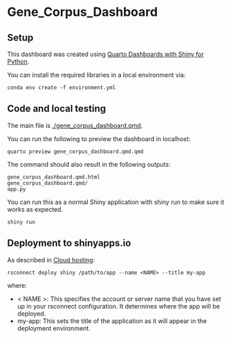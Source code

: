 # Gene_Corpus_Dashboard

## Setup 

This dashboard was created using [Quarto Dashboards with Shiny for Python](https://quarto.org/docs/dashboards/interactivity/shiny-python/index.html).

You can install the required libraries in a local environment via:
```
conda env create -f environment.yml
```


## Code and local testing

The main file is [./gene_corpus_dashboard.qmd](./gene_corpus_dashboard.qmd).

You can run the following to preview the dashboard in localhost:
```
quarto preview gene_corpus_dashboard.qmd.qmd
```

The command should also result in the following outputs:

```
gene_corpus_dashboard.qmd.html
gene_corpus_dashboard.qmd/
app.py
```

You can run this as a normal Shiny application with shiny run to make sure it works as expected.
```
shiny run
```

## Deployment to shinyapps.io

As described in [Cloud hosting](https://shiny.posit.co/py/docs/deploy-cloud.html):

```
rsconnect deploy shiny /path/to/app --name <NAME> --title my-app
```

where:
- < NAME >: This specifies the account or server name that you have set up in your rsconnect configuration. It determines where the app will be deployed.
- my-app: This sets the title of the application as it will appear in the deployment environment.
